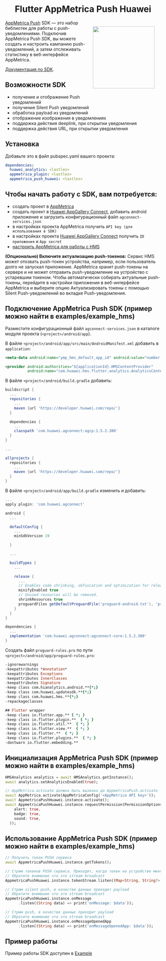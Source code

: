 <h1 align="center">Flutter AppMetrica Push Huawei</h1>

<a href="https://madbrains.ru/"><img src="https://firebasestorage.googleapis.com/v0/b/mad-brains-web.appspot.com/o/logo.png?alt=media" width="200" align="right" style="margin: 20px;"/></a>

[AppMetrica Push][appmetrica_push] SDK — это набор библиотек для работы с push-уведомлениями. Подключив AppMetrica Push SDK, вы можете создать и настроить кампанию push-уведомлений, а затем отслеживать статистику в веб-интерфейсе AppMetrica.

[Документация по SDK][appmetrica_documentation].

## Возможности SDK

- получение и отображение Push уведомлений
- получение Silent Push уведомлений
- обработка payload из уведомлений
- отображение изображения в уведомлениях
- поддержка действия deeplink, при открытии уведомления
- поддержка действия URL, при открытии уведомления

## Установка

Добавьте это в файл pubspec.yaml вашего проекта:
```yaml
dependencies:
  huawei_analytics: <lastles>
  appmetrica_plugin: <lastles>
  appmetrica_push_huawei: <lastles>
```

## Чтобы начать работу с SDK, вам потребуется:
- создать проект в [AppMetrica][appmetrica]
- создать проект в [Huawei AppGallery Connect][app_gallery], добавить android приложение и загрузить конфигурационный файл `agconnect-services.json`
- в настройках проекта AppMetrica получить `API key (для использования в SDK)`
- в настройках проекта [Huawei AppGallery Connect][app_gallery] получить `ID приложения` и `App secret`
- [настроить AppMetrica для работы с HMS][appmetrica_huawei_setup]

**(Опционально) Включите актуализацию push-токенов:** Сервис HMS может отозвать push-токен устройства, например, если пользователь долго не запускал приложение. AppMetrica хранит push-токены на сервере и не может отправить push-уведомление на устройство с устаревшим токеном. Чтобы автоматически собирать актуальные push-токены, перейдите в настройки приложения в веб-интерфейсе AppMetrica и выберите опцию Актуализировать токены с помощью Silent Push-уведомлений во вкладке Push-уведомления.

## Подключение AppMetrica Push SDK (пример можно найти в examples/example_hms)

Разместите конфигурационный файл `agconnect-services.json` в каталоге модуля проекта (`<project>/android/app`).

В файле `<project>/android/app/src/main/AndroidManifest.xml` добавить в `application`:

```xml
<meta-data android:name="ymp_hms_default_app_id" android:value="number:<AppGallery App ID>"/>

<provider android:authorities="${applicationId}.HMSContentProvider"
          android:name="com.huawei.hms.flutter.analytics.AnalyticsContentProvider"/>
```

В файле `<project>/android/build.gradle` добавить:

```gradle
buildscript {
  ...
  repositories {
    ...
    maven {url 'https://developer.huawei.com/repo/'}
  }

  dependencies {
    ...
    classpath 'com.huawei.agconnect:agcp:1.5.2.300'
  }
}

...

allprojects {
  repositories {
    ...
    maven {url 'https://developer.huawei.com/repo/'}
  }
}
```

В файле `<project>/android/app/build.gradle` изменить и добавить:

```gradle
...
apply plugin: 'com.huawei.agconnect'

android {
  ...

  defaultConfig {
    ...
    minSdkVersion 19

  }

  ...

  buildTypes {
    ...

    release {
      ...
      // Enables code shrinking, obfuscation and optimization for release builds
      minifyEnabled true
      // Unused resources will be removed.
      shrinkResources true
      proguardFiles getDefaultProguardFile('proguard-android.txt'), 'proguard-rules.pro'
    }
  }
}

dependencies {
  ...
  implementation 'com.huawei.agconnect:agconnect-core:1.5.2.300'
}
```

Создать файл `proguard-rules.pro` по пути `<project>/android/app/proguard-rules.pro`:

```pro
-ignorewarnings
-keepattributes *Annotation*
-keepattributes Exceptions
-keepattributes InnerClasses
-keepattributes Signature
-keep class com.hianalytics.android.**{*;}
-keep class com.huawei.updatesdk.**{*;}
-keep class com.huawei.hms.**{*;}
-repackageclasses

## Flutter wrapper
-keep class io.flutter.app.** { *; }
-keep class io.flutter.plugin.**  { *; }
-keep class io.flutter.util.**  { *; }
-keep class io.flutter.view.**  { *; }
-keep class io.flutter.**  { *; }
-keep class io.flutter.plugins.**  { *; }
-dontwarn io.flutter.embedding.**
```

## Инициализация AppMetrica Push SDK (пример можно найти в examples/example_hms)

```dart
HMSAnalytics analytics = await HMSAnalytics.getInstance();
await analytics.setAnalyticsEnabled(true);

// AppMetrica.activate должна быть вызвана до AppmetricaPush.activate
await AppMetrica.activate(AppMetricaConfig('<AppMetrica API key>'));
await AppmetricaPushHuawei.instance.activate();
await AppmetricaPushHuawei.instance.requestPermission(PermissionOptions(
    alert: true,
    badge: true,
    sound: true,
  ));
```

## Использование AppMetrica Push SDK (пример можно найти в examples/example_hms)

```dart
// Получить токен PUSH сервиса
await AppmetricaPushHuawei.instance.getTokens();

// Стрим токенов PUSH сервиса. Приходит, когда токен на устройстве меняется
// Обратите внимание что это stream broadcast
AppmetricaPushHuawei.instance.tokenStream.listen((Map<String, String?> data) => print('token: $data'));

// Стрим silent push, в качестве данных приходит payload
// Обратите внимание что это stream broadcast
AppmetricaPushHuawei.instance.onMessage
      .listen((String data) => print('onMessage: $data'));

// Стрим push, в качестве данных приходит payload
// Обратите внимание что это stream broadcast
AppmetricaPushHuawei.instance.onMessageOpenedApp
      .listen((String data) => print('onMessageOpenedApp: $data'));
```

## Пример работы

Пример работы SDK доступен в [Example][example_hms]

[appmetrica]: https://appmetrica.yandex.ru/
[appmetrica_push]: https://appmetrica.yandex.ru/about/push-campaigns
[appmetrica_documentation]: https://appmetrica.yandex.ru/docs/mobile-sdk-dg/push/push-about.html
[app_gallery]: https://developer.huawei.com/consumer/en/
[appmetrica_huawei_setup]: https://appmetrica.yandex.ru/docs/mobile-sdk-dg/push/android-settings.html#hms
[example_hms]: https://github.com/MadBrains/AppMetrica-Push-Flutter/tree/main/examples/example_hms